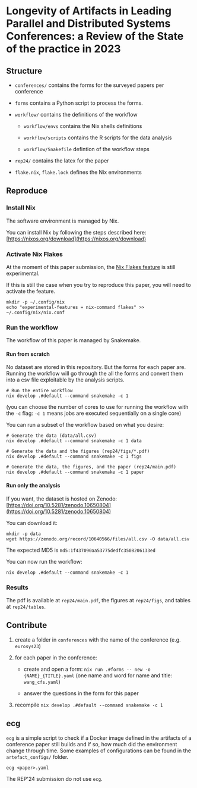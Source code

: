 # Longevity of Artifacts in Leading Parallel and Distributed Systems Conferences: a Review of the State of the practice in 2023 

## Structure

- `conferences/` contains the forms for the surveyed papers per conference

- `forms` contains a Python script to process the forms.

- `workflow/` contains the definitions of the workflow

    - `workflow/envs` contains the Nix shells definitions

    - `workflow/scripts` contains the R scripts for the data analysis

    - `workflow/Snakefile` defintion of the workflow steps

- `rep24/` contains the latex for the paper

- `flake.nix`, `flake.lock` defines the Nix environments

## Reproduce

### Install Nix

The software environment is managed by Nix.

You can install Nix by following the steps described here: [https://nixos.org/download](https://nixos.org/download)

### Activate Nix Flakes

At the moment of this paper submission, the [Nix Flakes feature](https://nixos.wiki/wiki/Flakes) is still experimental.

If this is still the case when you try to reproduce this paper, you will need to activate the feature.

```
mkdir -p ~/.config/nix
echo "experimental-features = nix-command flakes" >> ~/.config/nix/nix.conf 
```

### Run the workflow

The workflow of this paper is managed by Snakemake.

#### Run from scratch

No dataset are stored in this repository.
But the forms for each paper are.
Running the workflow will go through the all the forms and convert them into a csv file exploitable by the analysis scripts.

```
# Run the entire workflow
nix develop .#default --command snakemake -c 1
```

(you can choose the number of cores to use for running the workflow with the `-c` flag: `-c 1` means jobs are executed sequentially on a single core)

You can run a subset of the workflow based on what you desire:

```
# Generate the data (data/all.csv)
nix develop .#default --command snakemake -c 1 data

# Generate the data and the figures (rep24/figs/*.pdf)
nix develop .#default --command snakemake -c 1 figs

# Generate the data, the figures, and the paper (rep24/main.pdf)
nix develop .#default --command snakemake -c 1 paper
```


#### Run only the analysis


If you want, the dataset is hosted on Zenodo: [https://doi.org/10.5281/zenodo.10650804](https://doi.org/10.5281/zenodo.10650804)

You can download it:

```
mkdir -p data
wget https://zenodo.org/record/10640566/files/all.csv -O data/all.csv
```

The expected MD5 is `md5:1f437090aa53775dedfc3508206133ed`

You can now run the workflow:

```
nix develop .#default --command snakemake -c 1
```

### Results

The pdf is available at `rep24/main.pdf`, the figures at `rep24/figs`, and tables at `rep24/tables`.


## Contribute

1. create a folder in `conferences` with the name of the conference (e.g. `eurosys23`)

2. for each paper in the conference:

    - create and open a form: `nix run .#forms -- new -o {NAME}_{TITLE}.yaml` (one name and word for name and title: `wang_cfs.yaml`)

    - answer the questions in the form for this paper

3. recompile `nix develop .#default --command snakemake -c 1`

## ecg

`ecg` is a simple script to check if a Docker image defined in the artifacts of a conference paper still builds and if so, how much did the environment change through time.
Some examples of configurations can be found in the `artefact_configs/` folder.

```
ecg <paper>.yaml
```

The REP'24 submission do not use `ecg`.
